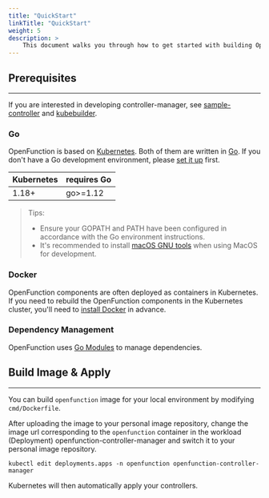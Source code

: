 ```yaml
---
title: "QuickStart"
linkTitle: "QuickStart"
weight: 5
description: >
    This document walks you through how to get started with building OpenFunction in your local environment.
---
```


## Prerequisites

---

If you are interested in developing controller-manager, see [sample-controller](https://github.com/kubernetes/sample-controller) and [kubebuilder](https://github.com/kubernetes-sigs/kubebuilder).

### Go

OpenFunction is based on [Kubernetes](https://github.com/kubernetes/kubernetes). Both of them are written in [Go](http://golang.org/). If you don't have a Go development environment, please [set it up](http://golang.org/doc/code.html) first.

| Kubernetes | requires Go |
| ---------- | ----------- |
| 1.18+      | go>=1.12    |

> Tips:
>
> - Ensure your GOPATH and PATH have been configured in accordance with the Go environment instructions.
> - It's recommended to install [macOS GNU tools](https://www.topbug.net/blog/2013/04/14/install-and-use-gnu-command-line-tools-in-mac-os-x) when using MacOS for development.

### Docker

OpenFunction components are often deployed as containers in Kubernetes. If you need to rebuild the OpenFunction components in the Kubernetes cluster, you'll need to [install Docker](https://docs.docker.com/install/) in advance.

### Dependency Management

OpenFunction uses [Go Modules](https://github.com/golang/go/wiki/Modules) to manage dependencies.

## Build Image & Apply

---

You can build ```openfunction``` image for your local environment by modifying ``cmd/Dockerfile``. 

After uploading the image to your personal image repository, change the image url corresponding to the ```openfunction``` container in the workload (Deployment) openfunction-controller-manager and switch it to your personal image repository.

```shell
kubectl edit deployments.apps -n openfunction openfunction-controller-manager
```

Kubernetes will then automatically apply your controllers.